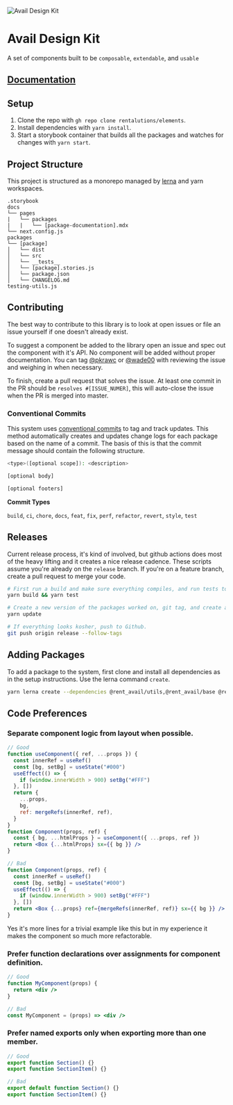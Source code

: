 ![Avail Design Kit](./docs/public/design-kit-cover.png)

# Avail Design Kit

A set of components built to be `composable`, `extendable`, and `usable`

## [Documentation](https://design.avail.co)

## Setup

1. Clone the repo with `gh repo clone rentalutions/elements`.
2. Install dependencies with `yarn install`.
3. Start a storybook container that builds all the packages and watches for changes with `yarn start`.

## Project Structure

This project is structured as a monorepo managed by [lerna](https://github.com/lerna/lerna) and yarn workspaces.

```
.storybook
docs
└── pages
|   └── packages
|   |   └── [package-documentation].mdx
└── next.config.js
packages
└── [package]
│   └── dist
│   └── src
│   └── __tests__
│   └── [package].stories.js
│   └── package.json
│   └── CHANGELOG.md
testing-utils.js
```

## Contributing

The best way to contribute to this library is to look at open issues or file an issue yourself if one doesn't already exist.

To suggest a component be added to the library open an issue and spec out the component with it's API. No component will be added without proper documentation. You can tag [@pkrawc](https://github.com/pkrawc) or [@wade00](https://github.com/wade00) with reviewing the issue and weighing in when necessary.

To finish, create a pull request that solves the issue. At least one commit in the PR should be `resolves #[ISSUE_NUMER]`, this will auto-close the issue when the PR is merged into master.

### Conventional Commits

This system uses [conventional commits](https://www.conventionalcommits.org/en/v1.0.0/) to tag and track updates. This method automatically creates and updates change logs for each package based on the name of a commit. The basis of this is that the commit message should contain the following structure.

```bash
<type>([optional scope]): <description>

[optional body]

[optional footers]
```

**Commit Types**

`build`, `ci`, `chore`, `docs`, `feat`, `fix`, `perf`, `refactor`, `revert`, `style`, `test`

## Releases

Current release process, it's kind of involved, but github actions does most of the heavy lifting and it creates a nice release cadence. These scripts assume you're already on the `release` branch. If you're on a feature branch, create a pull request to merge your code.

```bash
# First run a build and make sure everything compiles, and run tests to make sure all are passing
yarn build && yarn test

# Create a new version of the packages worked on, git tag, and create a CHANGELOG for those package.
yarn update

# If everything looks kosher, push to Github.
git push origin release --follow-tags
```

## Adding Packages

To add a package to the system, first clone and install all dependencies as in the setup instructions. Use the lerna command `create`.

```bash
yarn lerna create --dependencies @rent_avail/utils,@rent_avail/base @rent_avail/new-package
```

## Code Preferences

### Separate component logic from layout when possible.

```jsx
// Good
function useComponent({ ref, ...props }) {
  const innerRef = useRef()
  const [bg, setBg] = useState("#000")
  useEffect(() => {
    if (window.innerWidth > 900) setBg("#FFF")
  }, [])
  return {
    ...props,
    bg,
    ref: mergeRefs(innerRef, ref),
  }
}
function Component(props, ref) {
  const { bg, ...htmlProps } = useComponent({ ...props, ref })
  return <Box {...htmlProps} sx={{ bg }} />
}

// Bad
function Component(props, ref) {
  const innerRef = useRef()
  const [bg, setBg] = useState("#000")
  useEffect(() => {
    if (window.innerWidth > 900) setBg("#FFF")
  }, [])
  return <Box {...props} ref={mergeRefs(innerRef, ref)} sx={{ bg }} />
}
```

Yes it's more lines for a trivial example like this but in my experience it makes the component so much more refactorable.

### Prefer function declarations over assignments for component definition.

```jsx
// Good
function MyComponent(props) {
  return <div />
}

// Bad
const MyComponent = (props) => <div />
```

### Prefer named exports only when exporting more than one member.

```js
// Good
export function Section() {}
export function SectionItem() {}

// Bad
export default function Section() {}
export function SectionItem() {}
```

###
